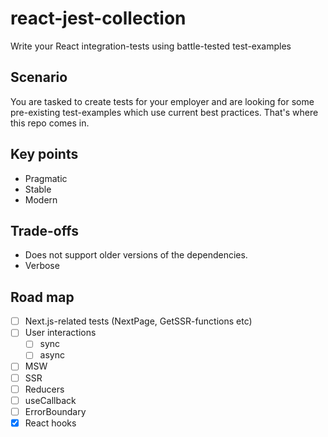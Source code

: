 # react-jest-collection

Write your React integration-tests using battle-tested test-examples

## Scenario

You are tasked to create tests for your employer and are looking for some
pre-existing test-examples which use current best practices. That's where this
repo comes in.

## Key points

- Pragmatic
- Stable
- Modern

## Trade-offs

- Does not support older versions of the dependencies.
- Verbose

## Road map

- [ ] Next.js-related tests (NextPage, GetSSR-functions etc)
- [ ] User interactions
  - [ ] sync
  - [ ] async
- [ ] MSW
- [ ] SSR
- [ ] Reducers
- [ ] useCallback
- [ ] ErrorBoundary
- [x] React hooks
